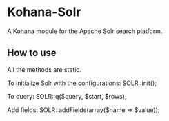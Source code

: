 Kohana-Solr
===========

A Kohana module for the Apache Solr search platform.

How to use
----------

All the methods are static.

To initialize Solr with the configurations: 
    SOLR::init();

To query: 
    SOLR::q($query, $start, $rows);

Add fields: 
    SOLR::addFields(array($name => $value));
